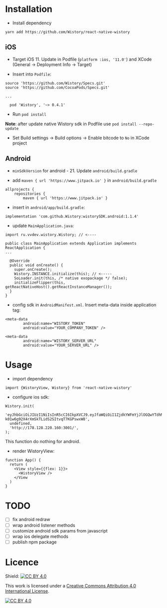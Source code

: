 # Installation 

- Install dependency
 
`yarn add https://github.com/Wistory/react-native-wistory`

## iOS

- Target iOS 11. Update in Podfile (`platform :ios, '11.0'`) and XCode (General -> Deployment Info -> Target)

- Insert into `Podfile`:

```
source 'https://github.com/Wistory/Specs.git'
source 'https://github.com/CocoaPods/Specs.git'

...

  pod 'Wistory', '~> 0.4.1'

```

- Run `pod install`

**Note**: after update native Wistory sdk in Podfile use `pod install --repo-update`

- Set Build settings -> Build options -> Enable bitcode to `No` in XCode project

## Android

- `minSdkVersion` for android - 21. Update `android/build.gradle`

- add `maven { url 'https://www.jitpack.io' }` in `android/build.gradle`
```
allprojects {
    repositories {
        maven { url 'https://www.jitpack.io' }
```

- insert in `android/app/build.gradle`:
```
implementation 'com.github.Wistory:wistorySDK.android:1.1.4'
```

- update `MainApplication.java`:

```
import ru.vvdev.wistory.Wistory; // <----

public class MainApplication extends Application implements ReactApplication {
...

  @Override
  public void onCreate() {
    super.onCreate();
    Wistory.INSTANCE.initialize(this); // <-----
    SoLoader.init(this, /* native exopackage */ false);
    initializeFlipper(this, getReactNativeHost().getReactInstanceManager());
  }
}
```

- config sdk in `AndroidManifest.xml`. Insert meta-data inside application tag:

```
<meta-data
        android:name="WISTORY_TOKEN"
        android:value="YOUR_COMPANY_TOKEN" />

<meta-data
        android:name="WISTORY_SERVER_URL"
        android:value="YOUR_SERVER_URL" />
```

# Usage

- import dependency

`import {WistoryView, Wistory} from 'react-native-wistory'`
- configure ios sdk:
```
Wistory.init(
  'eyJhbGciOiJIUzI1NiIsInR5cCI6IkpXVCJ9.eyJfaWQiOiI1ZjdkYWFmYjJlOGQwYTdhMjEzMzgxYTIiLCJpYXQiOjE2MDIwNzEyOTF9.soU_yO-k01w6g92X4rXmSkTLidS2SItvqT7KGPswxW8',
  undefined,
  'http://178.128.220.160:3001/',
);
```

This function do nothing for android.

- render WistoryView:
```
function App() {
  return (
    <View style={{flex: 1}}>
      <WistoryView />
    </View
  )
}
```

# TODO

- [ ] fix android redraw
- [ ] wrap android listener methods
- [ ] customize android sdk params from javascript
- [ ] wrap ios delegate methods
- [ ] publish npm package

# Licence
Shield: [![CC BY 4.0][cc-by-shield]][cc-by]

This work is licensed under a
[Creative Commons Attribution 4.0 International License][cc-by].

[![CC BY 4.0][cc-by-image]][cc-by]

[cc-by]: http://creativecommons.org/licenses/by/4.0/
[cc-by-image]: https://i.creativecommons.org/l/by/4.0/88x31.png
[cc-by-shield]: https://img.shields.io/badge/License-CC%20BY%204.0-lightgrey.svg
